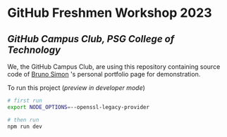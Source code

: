 # GitHub Freshmen Workshop 2023
## _GitHub Campus Club, **PSG College of Technology**_

We, the GitHub Campus Club, are using this repository containing source code of [Bruno Simon](https://github.com/brunosimon/folio-2019) 's personal portfolio page for demonstration.

To run this project (_preview in developer mode_)

```bash
# first run 
export NODE_OPTIONS=--openssl-legacy-provider

# then run
npm run dev
``` 